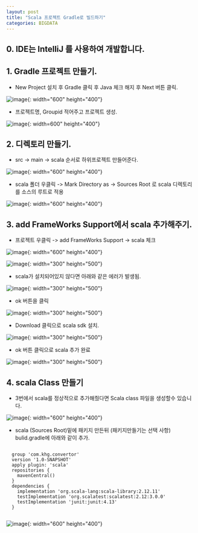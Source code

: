 ```yaml
---
layout: post
title: "Scala 프로젝트 Gradle로 빌드하기"
categories: BIGDATA
---
```

## 0. IDE는 IntelliJ 를 사용하여 개발합니다.

## 1. Gradle 프로젝트 만들기.
  - New Project 설치 후 Gradle 클릭 후 Java 체크 해지 후 Next 버튼 클릭.

  ![image]({{site.url}}/img/posts/2020-08-07_ScalaGradle/SCALA_GRADLE1.PNG){: width="600" height="400"}

  - 프로젝트명, Groupid 적어주고 프로젝트 생성.

  ![image]({{site.url}}/img/posts/2020-08-07_ScalaGradle/SCALA_GRADLE2.PNG){: width=600" height="400"}

## 2. 디렉토리 만들기.
  - src -> main -> scala 순서로 하위프로젝트 만들어준다.

  ![image]({{site.url}}/img/posts/2020-08-07_ScalaGradle/SCALA_GRADLE3.PNG){: width="600" height="400"}

  - scala 폴더 우클릭 -> Mark Directory as -> Sources Root 로 scala 디렉토리를 소스의 루트로 적용

  ![image]({{site.url}}/img/posts/2020-08-07_ScalaGradle/SCALA_GRADLE4.PNG){: width="600" height="400"}

## 3. add FrameWorks Support에서 scala 추가해주기.
  - 프로젝트 우클릭 -> add FrameWorks Support -> scala 체크

  ![image]({{site.url}}/img/posts/2020-08-07_ScalaGradle/SCALA_GRADLE5.PNG){: width="600" height="400"}

  ![image]({{site.url}}/img/posts/2020-08-07_ScalaGradle/SCALA_GRADLE6.PNG){: width="300" height="500"}

  - scala가 설치되어있지 않다면 아래와 같은 에러가 발생됨.

  ![image]({{site.url}}/img/posts/2020-08-07_ScalaGradle/SCALA_GRADLE7.PNG){: width="300" height="500"}

  - ok 버튼을 클릭

  ![image]({{site.url}}/img/posts/2020-08-07_ScalaGradle/SCALA_GRADLE8.PNG){: width="300" height="500"}

  - Download 클릭으로 scala sdk 설치.

  ![image]({{site.url}}/img/posts/2020-08-07_ScalaGradle/SCALA_GRADLE9.PNG){: width="300" height="500"}

  - ok 버튼 클릭으로 scala 추가 완료

  ![image]({{site.url}}/img/posts/2020-08-07_ScalaGradle/SCALA_GRADLE10.PNG){: width="300" height="500"}

## 4. scala Class 만들기
  - 3번에서 scala를 정상적으로 추가해줬다면 Scala class 파일을 생성할수 있습니다.

  ![image]({{site.url}}/img/posts/2020-08-07_ScalaGradle/SCALA_GRADLE11.PNG){: width="600" height="400"}

  - scala (Sources Root)밑에 패키지 만든뒤 (패키지만들기는 선택 사항) bulid.gradle에 아래와 같이 추가.

  <pre><code>
  group 'com.khg.convertor'
  version '1.0-SNAPSHOT'
  apply plugin: 'scala'
  repositories {
    mavenCentral()
  }
  dependencies {
    implementation 'org.scala-lang:scala-library:2.12.11'
    testImplementation 'org.scalatest:scalatest:2.12:3.0.0'
    testImplementation 'junit:junit:4.13'
  }
  </code></pre>

  ![image]({{site.url}}/img/posts/2020-08-07_ScalaGradle/SCALA_GRADLE12.PNG){: width="600" height="400"}
